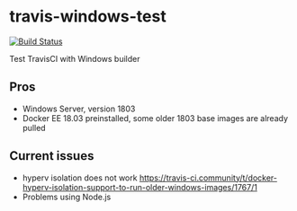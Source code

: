 # travis-windows-test
[![Build Status](https://travis-ci.org/StefanScherer/travis-windows-test.svg?branch=master)](https://travis-ci.org/StefanScherer/travis-windows-test)

Test TravisCI with Windows builder


## Pros

- Windows Server, version 1803
- Docker EE 18.03 preinstalled, some older 1803 base images are already pulled

## Current issues

- hyperv isolation does not work https://travis-ci.community/t/docker-hyperv-isolation-support-to-run-older-windows-images/1767/1
- Problems using Node.js
